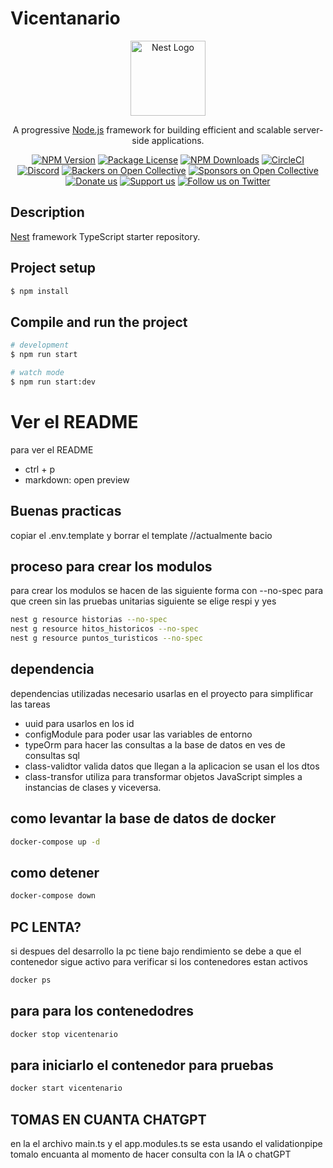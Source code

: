 # Vicentanario
<p align="center">
  <a href="http://nestjs.com/" target="blank"><img src="https://nestjs.com/img/logo-small.svg" width="120" alt="Nest Logo" /></a>
</p>

[circleci-image]: https://img.shields.io/circleci/build/github/nestjs/nest/master?token=abc123def456
[circleci-url]: https://circleci.com/gh/nestjs/nest

  <p align="center">A progressive <a href="http://nodejs.org" target="_blank">Node.js</a> framework for building efficient and scalable server-side applications.</p>
    <p align="center">
<a href="https://www.npmjs.com/~nestjscore" target="_blank"><img src="https://img.shields.io/npm/v/@nestjs/core.svg" alt="NPM Version" /></a>
<a href="https://www.npmjs.com/~nestjscore" target="_blank"><img src="https://img.shields.io/npm/l/@nestjs/core.svg" alt="Package License" /></a>
<a href="https://www.npmjs.com/~nestjscore" target="_blank"><img src="https://img.shields.io/npm/dm/@nestjs/common.svg" alt="NPM Downloads" /></a>
<a href="https://circleci.com/gh/nestjs/nest" target="_blank"><img src="https://img.shields.io/circleci/build/github/nestjs/nest/master" alt="CircleCI" /></a>
<a href="https://discord.gg/G7Qnnhy" target="_blank"><img src="https://img.shields.io/badge/discord-online-brightgreen.svg" alt="Discord"/></a>
<a href="https://opencollective.com/nest#backer" target="_blank"><img src="https://opencollective.com/nest/backers/badge.svg" alt="Backers on Open Collective" /></a>
<a href="https://opencollective.com/nest#sponsor" target="_blank"><img src="https://opencollective.com/nest/sponsors/badge.svg" alt="Sponsors on Open Collective" /></a>
  <a href="https://paypal.me/kamilmysliwiec" target="_blank"><img src="https://img.shields.io/badge/Donate-PayPal-ff3f59.svg" alt="Donate us"/></a>
    <a href="https://opencollective.com/nest#sponsor"  target="_blank"><img src="https://img.shields.io/badge/Support%20us-Open%20Collective-41B883.svg" alt="Support us"></a>
  <a href="https://twitter.com/nestframework" target="_blank"><img src="https://img.shields.io/twitter/follow/nestframework.svg?style=social&label=Follow" alt="Follow us on Twitter"></a>
</p>
  <!--[![Backers on Open Collective](https://opencollective.com/nest/backers/badge.svg)](https://opencollective.com/nest#backer)
  [![Sponsors on Open Collective](https://opencollective.com/nest/sponsors/badge.svg)](https://opencollective.com/nest#sponsor)-->

## Description

[Nest](https://github.com/nestjs/nest) framework TypeScript starter repository.

## Project setup

```bash
$ npm install
```

## Compile and run the project

```bash
# development
$ npm run start

# watch mode
$ npm run start:dev
```

# Ver el README
para ver el README
- ctrl + p 
- markdown: open preview

## Buenas practicas
copiar el .env.template y borrar el template //actualmente bacio

## proceso para crear los modulos
para crear los modulos se hacen de las siguiente forma con --no-spec para que creen sin las pruebas unitarias
siguiente se elige respi y yes
```bash
nest g resource historias --no-spec
nest g resource hitos_historicos --no-spec
nest g resource puntos_turisticos --no-spec
```
## dependencia
dependencias utilizadas necesario usarlas en el proyecto para simplificar las tareas
- uuid para usarlos en los id
- configModule para poder usar las variables de entorno
- typeOrm para hacer las consultas a la base de datos en ves de consultas sql
- class-validtor valida datos que llegan a la aplicacion se usan el los dtos
- class-transfor  utiliza para transformar objetos JavaScript simples a instancias de clases y viceversa.

## como levantar la base de datos de docker
```bash
docker-compose up -d
```
## como detener
```bash 
docker-compose down
```
## PC LENTA?
si despues del desarrollo la pc tiene bajo rendimiento se debe a que el contenedor sigue activo para verificar si los contenedores estan activos 
```bash 
docker ps
```
## para para los contenedodres
```bash 
docker stop vicentenario
```
## para iniciarlo el contenedor para pruebas
```bash 
docker start vicentenario
```
## TOMAS EN CUANTA CHATGPT
en la el archivo main.ts y el app.modules.ts se esta usando el validationpipe tomalo encuanta al momento de hacer consulta con la IA o chatGPT

